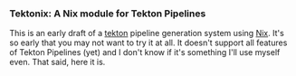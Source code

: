 ### Tektonix: A Nix module for Tekton Pipelines

This is an early draft of a [tekton](https://tekton.dev/) pipeline generation system using [Nix](https://nixos.org). It's so early that you may not want to try it at all. It doesn't support all features of Tekton Pipelines (yet) and I don't know if it's something I'll use myself even. That said, here it is.